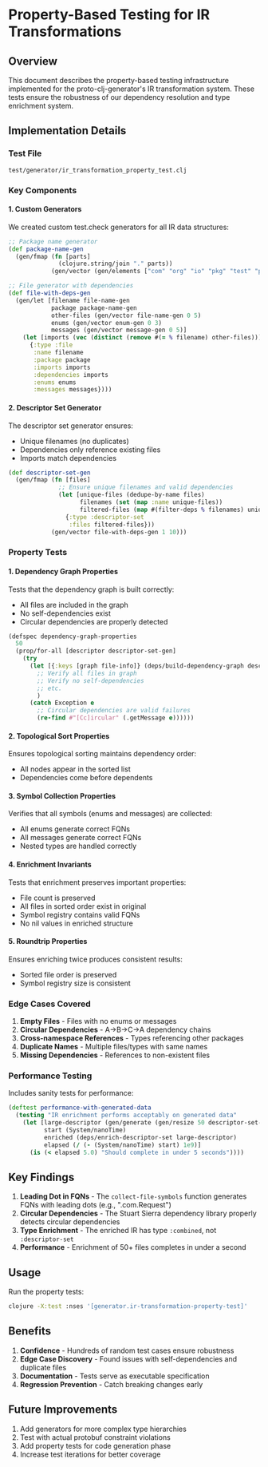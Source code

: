 # Property-Based Testing for IR Transformations

## Overview

This document describes the property-based testing infrastructure implemented for the proto-clj-generator's IR transformation system. These tests ensure the robustness of our dependency resolution and type enrichment system.

## Implementation Details

### Test File
`test/generator/ir_transformation_property_test.clj`

### Key Components

#### 1. Custom Generators

We created custom test.check generators for all IR data structures:

```clojure
;; Package name generator
(def package-name-gen
  (gen/fmap (fn [parts]
              (clojure.string/join "." parts))
            (gen/vector (gen/elements ["com" "org" "io" "pkg" "test" "proto"]) 1 4)))

;; File generator with dependencies
(def file-with-deps-gen
  (gen/let [filename file-name-gen
            package package-name-gen
            other-files (gen/vector file-name-gen 0 5)
            enums (gen/vector enum-gen 0 3)
            messages (gen/vector message-gen 0 5)]
    (let [imports (vec (distinct (remove #(= % filename) other-files)))]
      {:type :file
       :name filename
       :package package
       :imports imports
       :dependencies imports
       :enums enums
       :messages messages})))
```

#### 2. Descriptor Set Generator

The descriptor set generator ensures:
- Unique filenames (no duplicates)
- Dependencies only reference existing files
- Imports match dependencies

```clojure
(def descriptor-set-gen
  (gen/fmap (fn [files]
              ;; Ensure unique filenames and valid dependencies
              (let [unique-files (dedupe-by-name files)
                    filenames (set (map :name unique-files))
                    filtered-files (map #(filter-deps % filenames) unique-files)]
                {:type :descriptor-set
                 :files filtered-files}))
            (gen/vector file-with-deps-gen 1 10)))
```

### Property Tests

#### 1. Dependency Graph Properties

Tests that the dependency graph is built correctly:
- All files are included in the graph
- No self-dependencies exist
- Circular dependencies are properly detected

```clojure
(defspec dependency-graph-properties
  50
  (prop/for-all [descriptor descriptor-set-gen]
    (try
      (let [{:keys [graph file-info]} (deps/build-dependency-graph descriptor)]
        ;; Verify all files in graph
        ;; Verify no self-dependencies
        ;; etc.
        )
      (catch Exception e
        ;; Circular dependencies are valid failures
        (re-find #"[Cc]ircular" (.getMessage e))))))
```

#### 2. Topological Sort Properties

Ensures topological sorting maintains dependency order:
- All nodes appear in the sorted list
- Dependencies come before dependents

#### 3. Symbol Collection Properties

Verifies that all symbols (enums and messages) are collected:
- All enums generate correct FQNs
- All messages generate correct FQNs
- Nested types are handled correctly

#### 4. Enrichment Invariants

Tests that enrichment preserves important properties:
- File count is preserved
- All files in sorted order exist in original
- Symbol registry contains valid FQNs
- No nil values in enriched structure

#### 5. Roundtrip Properties

Ensures enriching twice produces consistent results:
- Sorted file order is preserved
- Symbol registry size is consistent

### Edge Cases Covered

1. **Empty Files** - Files with no enums or messages
2. **Circular Dependencies** - A→B→C→A dependency chains
3. **Cross-namespace References** - Types referencing other packages
4. **Duplicate Names** - Multiple files/types with same names
5. **Missing Dependencies** - References to non-existent files

### Performance Testing

Includes sanity tests for performance:
```clojure
(deftest performance-with-generated-data
  (testing "IR enrichment performs acceptably on generated data"
    (let [large-descriptor (gen/generate (gen/resize 50 descriptor-set-gen))
          start (System/nanoTime)
          enriched (deps/enrich-descriptor-set large-descriptor)
          elapsed (/ (- (System/nanoTime) start) 1e9)]
      (is (< elapsed 5.0) "Should complete in under 5 seconds"))))
```

## Key Findings

1. **Leading Dot in FQNs** - The `collect-file-symbols` function generates FQNs with leading dots (e.g., ".com.Request")
2. **Circular Dependencies** - The Stuart Sierra dependency library properly detects circular dependencies
3. **Type Enrichment** - The enriched IR has type `:combined`, not `:descriptor-set`
4. **Performance** - Enrichment of 50+ files completes in under a second

## Usage

Run the property tests:
```bash
clojure -X:test :nses '[generator.ir-transformation-property-test]'
```

## Benefits

1. **Confidence** - Hundreds of random test cases ensure robustness
2. **Edge Case Discovery** - Found issues with self-dependencies and duplicate files
3. **Documentation** - Tests serve as executable specification
4. **Regression Prevention** - Catch breaking changes early

## Future Improvements

1. Add generators for more complex type hierarchies
2. Test with actual protobuf constraint violations
3. Add property tests for code generation phase
4. Increase test iterations for better coverage
